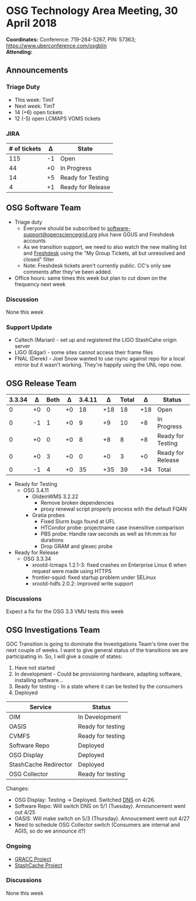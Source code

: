 # OSG Technology Area Meeting, 30 April 2018

**Coordinates:** Conference: 719-284-5267, PIN: 57363; <https://www.uberconference.com/osgblin>  
**Attending:**  


## Announcements


### Triage Duty

-   This week: TimT
-   Next week: TimT
-   14 (+6) open tickets
-   12 (-5) open LCMAPS VOMS tickets


### JIRA

| # of tickets | &Delta; | State             |
|------------ |------- |----------------- |
| 115          | -1      | Open              |
| 44           | +0      | In Progress       |
| 14           | +5      | Ready for Testing |
| 4            | +1      | Ready for Release |


## OSG Software Team

-   Triage duty  
    -   Everyone should be subscribed to [software-support@opensciencegrid.org](mailto:software-support@opensciencegrid.org) plus have GGUS and Freshdesk accounts
    -   As we transition support, we need to also watch the new mailing list and [Freshdesk](https://support.opensciencegrid.org/helpdesk/tickets) using the "My Group Tickets, all but unresolved and closed" filter
    -   Note: Freshdesk tickets aren't currently public. CC's only see comments after they've been added.
-   Office hours: same times this week but plan to cut down on the frequency next week


### Discussion

None this week  


### Support Update

-   Caltech (Marian) - set up and registered the LIGO StashCahe origin server
-   LIGO (Edgar) - some sites cannot access their frame files
-   FNAL (Derek) - Joel Snow wanted to use rsync against repo for a local mirror but it wasn't working. They're happily using the UNL repo now.


## OSG Release Team

| 3.3.34 | &Delta; | Both | &Delta; | 3.4.11 | &Delta; | Total | &Delta; | Status            |
|------ |------- |---- |------- |------ |------- |----- |------- |----------------- |
| 0      | +0      | 0    | +0      | 18     | +18     | 18    | +18     | Open              |
| 0      | -1      | 1    | +0      | 9      | +9      | 10    | +8      | In Progress       |
| 0      | +0      | 0    | +0      | 8      | +8      | 8     | +8      | Ready for Testing |
| 0      | +0      | 3    | +0      | 0      | +0      | 3     | +0      | Ready for Release |
| 0      | -1      | 4    | +0      | 35     | +35     | 39    | +34     | Total             |

-   Ready for Testing  
    -   OSG 3.4.11  
        -   GlideinWMS 3.2.22  
            -   Remove broken dependencies
            -   proxy renewal script properly process with the default FQAN
        -   Gratia probes  
            -   Fixed Slurm bugs found at UFL
            -   HTCondor probe: projectname case insensitive comparison
            -   PBS probe: Handle raw seconds as well as hh:mm:ss for durations
            -   Drop GRAM and glexec probe
-   Ready for Release  
    -   OSG 3.3.34  
        -   xrootd-lcmaps 1.2.1-3: fixed crashes on Enterprise Linux 6 when request were made using HTTPS
        -   frontier-squid: fixed startup problem under SELinux
        -   xrootd-hdfs 2.0.2: improved write support


### Discussions

Expect a fix for the OSG 3.3 VMU tests this week  


## OSG Investigations Team

GOC Transition is going to dominate the Investigations Team's time over the next couple of weeks.   I want to give general status of the transitions we are participating in.  So, I will give a couple of states:  

1.  Have not started
2.  In development - Could be provisioning hardware, adapting software, installing software&#x2026;
3.  Ready for testing - In a state where it can be tested by the consumers
4.  Deployed

| Service               | Status            |
|--------------------- |----------------- |
| OIM                   | In Development    |
| OASIS                 | Ready for testing |
| CVMFS                 | Ready for testing |
| Software Repo         | Deployed          |
| OSG Display           | Deployed          |
| StashCache Redirector | Deployed          |
| OSG Collector         | Ready for testing |

Changes:  

-   OSG Display: Testing -> Deployed.  Switched [DNS](https://display.opensciencegrid.org) on 4/26.
-   Software Repo: Will switch DNS on 5/1 (Tuesday).  Announcement went out 4/25
-   OASIS: Will make switch on 5/3 (Thursday).  Annoucement went out 4/27
-   Need to schedule OSG Collector switch (Consumers are internal and AGIS, so do we announce it?)


### Ongoing

-   [GRACC Project](https://jira.opensciencegrid.org/projects/GRACC/)
-   [StashCache Project](https://opensciencegrid.github.io/StashCache/)


### Discussions

None this week
